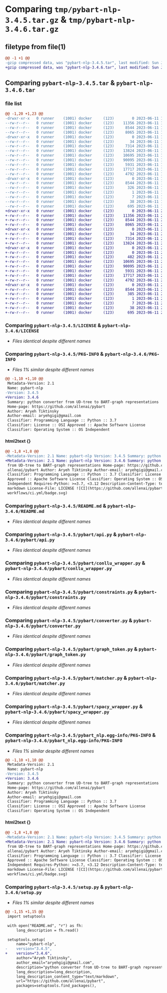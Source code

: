 # Comparing `tmp/pybart-nlp-3.4.5.tar.gz` & `tmp/pybart-nlp-3.4.6.tar.gz`

## filetype from file(1)

```diff
@@ -1 +1 @@
-gzip compressed data, was "pybart-nlp-3.4.5.tar", last modified: Sun Jun 11 18:58:54 2023, max compression
+gzip compressed data, was "pybart-nlp-3.4.6.tar", last modified: Sun Jun 11 20:28:30 2023, max compression
```

## Comparing `pybart-nlp-3.4.5.tar` & `pybart-nlp-3.4.6.tar`

### file list

```diff
@@ -1,20 +1,23 @@
-drwxr-xr-x   0 runner    (1001) docker     (123)        0 2023-06-11 18:58:54.262149 pybart-nlp-3.4.5/
--rw-r--r--   0 runner    (1001) docker     (123)    11356 2023-06-11 18:58:45.000000 pybart-nlp-3.4.5/LICENSE
--rw-r--r--   0 runner    (1001) docker     (123)     8544 2023-06-11 18:58:54.262149 pybart-nlp-3.4.5/PKG-INFO
--rw-r--r--   0 runner    (1001) docker     (123)     8065 2023-06-11 18:58:45.000000 pybart-nlp-3.4.5/README.md
-drwxr-xr-x   0 runner    (1001) docker     (123)        0 2023-06-11 18:58:54.262149 pybart-nlp-3.4.5/pybart/
--rw-r--r--   0 runner    (1001) docker     (123)       34 2023-06-11 18:58:45.000000 pybart-nlp-3.4.5/pybart/__init__.py
--rw-r--r--   0 runner    (1001) docker     (123)     7314 2023-06-11 18:58:45.000000 pybart-nlp-3.4.5/pybart/api.py
--rw-r--r--   0 runner    (1001) docker     (123)    13824 2023-06-11 18:58:45.000000 pybart-nlp-3.4.5/pybart/conllu_wrapper.py
--rw-r--r--   0 runner    (1001) docker     (123)    10695 2023-06-11 18:58:45.000000 pybart-nlp-3.4.5/pybart/constraints.py
--rw-r--r--   0 runner    (1001) docker     (123)    90095 2023-06-11 18:58:45.000000 pybart-nlp-3.4.5/pybart/converter.py
--rw-r--r--   0 runner    (1001) docker     (123)     5931 2023-06-11 18:58:45.000000 pybart-nlp-3.4.5/pybart/graph_token.py
--rw-r--r--   0 runner    (1001) docker     (123)    17717 2023-06-11 18:58:45.000000 pybart-nlp-3.4.5/pybart/matcher.py
--rw-r--r--   0 runner    (1001) docker     (123)     4792 2023-06-11 18:58:45.000000 pybart-nlp-3.4.5/pybart/spacy_wrapper.py
-drwxr-xr-x   0 runner    (1001) docker     (123)        0 2023-06-11 18:58:54.262149 pybart-nlp-3.4.5/pybart_nlp.egg-info/
--rw-r--r--   0 runner    (1001) docker     (123)     8544 2023-06-11 18:58:54.000000 pybart-nlp-3.4.5/pybart_nlp.egg-info/PKG-INFO
--rw-r--r--   0 runner    (1001) docker     (123)      326 2023-06-11 18:58:54.000000 pybart-nlp-3.4.5/pybart_nlp.egg-info/SOURCES.txt
--rw-r--r--   0 runner    (1001) docker     (123)        1 2023-06-11 18:58:54.000000 pybart-nlp-3.4.5/pybart_nlp.egg-info/dependency_links.txt
--rw-r--r--   0 runner    (1001) docker     (123)        7 2023-06-11 18:58:54.000000 pybart-nlp-3.4.5/pybart_nlp.egg-info/top_level.txt
--rw-r--r--   0 runner    (1001) docker     (123)       38 2023-06-11 18:58:54.262149 pybart-nlp-3.4.5/setup.cfg
--rw-r--r--   0 runner    (1001) docker     (123)      695 2023-06-11 18:58:45.000000 pybart-nlp-3.4.5/setup.py
+drwxr-xr-x   0 runner    (1001) docker     (123)        0 2023-06-11 20:28:30.647191 pybart-nlp-3.4.6/
+-rw-r--r--   0 runner    (1001) docker     (123)    11356 2023-06-11 20:28:21.000000 pybart-nlp-3.4.6/LICENSE
+-rw-r--r--   0 runner    (1001) docker     (123)     8544 2023-06-11 20:28:30.647191 pybart-nlp-3.4.6/PKG-INFO
+-rw-r--r--   0 runner    (1001) docker     (123)     8065 2023-06-11 20:28:21.000000 pybart-nlp-3.4.6/README.md
+drwxr-xr-x   0 runner    (1001) docker     (123)        0 2023-06-11 20:28:30.647191 pybart-nlp-3.4.6/pybart/
+-rw-r--r--   0 runner    (1001) docker     (123)       34 2023-06-11 20:28:21.000000 pybart-nlp-3.4.6/pybart/__init__.py
+-rw-r--r--   0 runner    (1001) docker     (123)     7314 2023-06-11 20:28:21.000000 pybart-nlp-3.4.6/pybart/api.py
+-rw-r--r--   0 runner    (1001) docker     (123)    13824 2023-06-11 20:28:21.000000 pybart-nlp-3.4.6/pybart/conllu_wrapper.py
+drwxr-xr-x   0 runner    (1001) docker     (123)        0 2023-06-11 20:28:30.647191 pybart-nlp-3.4.6/pybart/constants/
+-rw-r--r--   0 runner    (1001) docker     (123)        0 2023-06-11 20:28:21.000000 pybart-nlp-3.4.6/pybart/constants/__init__.py
+-rw-r--r--   0 runner    (1001) docker     (123)      482 2023-06-11 20:28:21.000000 pybart-nlp-3.4.6/pybart/constants/constants.py
+-rw-r--r--   0 runner    (1001) docker     (123)    10695 2023-06-11 20:28:21.000000 pybart-nlp-3.4.6/pybart/constraints.py
+-rw-r--r--   0 runner    (1001) docker     (123)    90095 2023-06-11 20:28:21.000000 pybart-nlp-3.4.6/pybart/converter.py
+-rw-r--r--   0 runner    (1001) docker     (123)     5931 2023-06-11 20:28:21.000000 pybart-nlp-3.4.6/pybart/graph_token.py
+-rw-r--r--   0 runner    (1001) docker     (123)    17717 2023-06-11 20:28:21.000000 pybart-nlp-3.4.6/pybart/matcher.py
+-rw-r--r--   0 runner    (1001) docker     (123)     4792 2023-06-11 20:28:21.000000 pybart-nlp-3.4.6/pybart/spacy_wrapper.py
+drwxr-xr-x   0 runner    (1001) docker     (123)        0 2023-06-11 20:28:30.647191 pybart-nlp-3.4.6/pybart_nlp.egg-info/
+-rw-r--r--   0 runner    (1001) docker     (123)     8544 2023-06-11 20:28:30.000000 pybart-nlp-3.4.6/pybart_nlp.egg-info/PKG-INFO
+-rw-r--r--   0 runner    (1001) docker     (123)      385 2023-06-11 20:28:30.000000 pybart-nlp-3.4.6/pybart_nlp.egg-info/SOURCES.txt
+-rw-r--r--   0 runner    (1001) docker     (123)        1 2023-06-11 20:28:30.000000 pybart-nlp-3.4.6/pybart_nlp.egg-info/dependency_links.txt
+-rw-r--r--   0 runner    (1001) docker     (123)        7 2023-06-11 20:28:30.000000 pybart-nlp-3.4.6/pybart_nlp.egg-info/top_level.txt
+-rw-r--r--   0 runner    (1001) docker     (123)       38 2023-06-11 20:28:30.647191 pybart-nlp-3.4.6/setup.cfg
+-rw-r--r--   0 runner    (1001) docker     (123)      695 2023-06-11 20:28:21.000000 pybart-nlp-3.4.6/setup.py
```

### Comparing `pybart-nlp-3.4.5/LICENSE` & `pybart-nlp-3.4.6/LICENSE`

 * *Files identical despite different names*

### Comparing `pybart-nlp-3.4.5/PKG-INFO` & `pybart-nlp-3.4.6/PKG-INFO`

 * *Files 1% similar despite different names*

```diff
@@ -1,10 +1,10 @@
 Metadata-Version: 2.1
 Name: pybart-nlp
-Version: 3.4.5
+Version: 3.4.6
 Summary: python converter from UD-tree to BART-graph representations
 Home-page: https://github.com/allenai/pybart
 Author: Aryeh Tiktinsky
 Author-email: aryehgigi@gmail.com
 Classifier: Programming Language :: Python :: 3.7
 Classifier: License :: OSI Approved :: Apache Software License
 Classifier: Operating System :: OS Independent
```

#### html2text {}

```diff
@@ -1,8 +1,8 @@
-Metadata-Version: 2.1 Name: pybart-nlp Version: 3.4.5 Summary: python converter
+Metadata-Version: 2.1 Name: pybart-nlp Version: 3.4.6 Summary: python converter
 from UD-tree to BART-graph representations Home-page: https://github.com/
 allenai/pybart Author: Aryeh Tiktinsky Author-email: aryehgigi@gmail.com
 Classifier: Programming Language :: Python :: 3.7 Classifier: License :: OSI
 Approved :: Apache Software License Classifier: Operating System :: OS
 Independent Requires-Python: >=3.7, <3.12 Description-Content-Type: text/
 markdown License-File: LICENSE ![CI](https://github.com/allenai/pybart/actions/
 workflows/ci.yml/badge.svg)
```

### Comparing `pybart-nlp-3.4.5/README.md` & `pybart-nlp-3.4.6/README.md`

 * *Files identical despite different names*

### Comparing `pybart-nlp-3.4.5/pybart/api.py` & `pybart-nlp-3.4.6/pybart/api.py`

 * *Files identical despite different names*

### Comparing `pybart-nlp-3.4.5/pybart/conllu_wrapper.py` & `pybart-nlp-3.4.6/pybart/conllu_wrapper.py`

 * *Files identical despite different names*

### Comparing `pybart-nlp-3.4.5/pybart/constraints.py` & `pybart-nlp-3.4.6/pybart/constraints.py`

 * *Files identical despite different names*

### Comparing `pybart-nlp-3.4.5/pybart/converter.py` & `pybart-nlp-3.4.6/pybart/converter.py`

 * *Files identical despite different names*

### Comparing `pybart-nlp-3.4.5/pybart/graph_token.py` & `pybart-nlp-3.4.6/pybart/graph_token.py`

 * *Files identical despite different names*

### Comparing `pybart-nlp-3.4.5/pybart/matcher.py` & `pybart-nlp-3.4.6/pybart/matcher.py`

 * *Files identical despite different names*

### Comparing `pybart-nlp-3.4.5/pybart/spacy_wrapper.py` & `pybart-nlp-3.4.6/pybart/spacy_wrapper.py`

 * *Files identical despite different names*

### Comparing `pybart-nlp-3.4.5/pybart_nlp.egg-info/PKG-INFO` & `pybart-nlp-3.4.6/pybart_nlp.egg-info/PKG-INFO`

 * *Files 1% similar despite different names*

```diff
@@ -1,10 +1,10 @@
 Metadata-Version: 2.1
 Name: pybart-nlp
-Version: 3.4.5
+Version: 3.4.6
 Summary: python converter from UD-tree to BART-graph representations
 Home-page: https://github.com/allenai/pybart
 Author: Aryeh Tiktinsky
 Author-email: aryehgigi@gmail.com
 Classifier: Programming Language :: Python :: 3.7
 Classifier: License :: OSI Approved :: Apache Software License
 Classifier: Operating System :: OS Independent
```

#### html2text {}

```diff
@@ -1,8 +1,8 @@
-Metadata-Version: 2.1 Name: pybart-nlp Version: 3.4.5 Summary: python converter
+Metadata-Version: 2.1 Name: pybart-nlp Version: 3.4.6 Summary: python converter
 from UD-tree to BART-graph representations Home-page: https://github.com/
 allenai/pybart Author: Aryeh Tiktinsky Author-email: aryehgigi@gmail.com
 Classifier: Programming Language :: Python :: 3.7 Classifier: License :: OSI
 Approved :: Apache Software License Classifier: Operating System :: OS
 Independent Requires-Python: >=3.7, <3.12 Description-Content-Type: text/
 markdown License-File: LICENSE ![CI](https://github.com/allenai/pybart/actions/
 workflows/ci.yml/badge.svg)
```

### Comparing `pybart-nlp-3.4.5/setup.py` & `pybart-nlp-3.4.6/setup.py`

 * *Files 1% similar despite different names*

```diff
@@ -1,15 +1,15 @@
 import setuptools
 
 with open("README.md", "r") as fh:
     long_description = fh.read()
 
 setuptools.setup(
     name="pybart-nlp",
-    version="3.4.5",
+    version="3.4.6",
     author="Aryeh Tiktinsky",
     author_email="aryehgigi@gmail.com",
     description="python converter from UD-tree to BART-graph representations",
     long_description=long_description,
     long_description_content_type="text/markdown",
     url="https://github.com/allenai/pybart",
     packages=setuptools.find_packages(),
```

